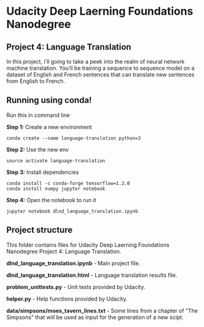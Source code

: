 # Udacity Deep Laerning Foundations Nanodegree

## Project 4: Language Translation

In this project, i'll going to take a peek into the realm of neural network machine translation. You’ll be training a sequence to sequence model on a dataset of English and French sentences that can translate new sentences from English to French.

## Running using conda!

Run this in command line

**Step 1:** Create a new environment

```terminal
conda create --name language-translation python=3
```

**Step 2:** Use the new env

```terminal
source activate language-translation
```

**Step 3:** Install dependencies

```terminal
conda install -c conda-forge tensorflow=1.2.0
conda install numpy jupyter notebook
```

**Step 4:** Open the notebook to run it

```terminal
jupyter notebook dlnd_language_translation.ipynb
```

## Project structure

This folder contains files for Udacity Deep Laerning Foundations Nanodegree Project 4: Language Translation.

**dlnd_language_translation.ipynb** - Main project file.

**dlnd_language_translation.html** - Language translation results file.

**problem_unittests.py** - Unit tests provided by Udacity.

**helper.py** - Help functions provided by Udacity.

**data/simpsons/moes_tavern_lines.txt** - Some lines from a chapter of "The Simpsons" that will be used as input for the generation of a new scipt.
